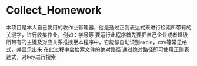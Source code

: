 # Collect_Homework
  本项目是本人自己使用的收作业管理器，他是通过正则表达式来进行检索所带有的关键字，进行收集作业，例如：学号等
  要运行此程序首先要把自己企业或者班级所带有的主键及对应关系推拽至本程序中，它能够自动识别excle，csv等常见格式，并显示出来
  在此过程中会检索文件的绝对路径
  通过绝对路径即可使用正则表达式，对key进行搜索
